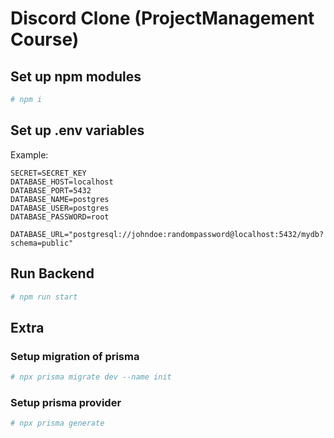 # Discord Clone (ProjectManagement Course)

## Set up npm modules
```bash
# npm i
```

## Set up .env variables
Example: 
```
SECRET=SECRET_KEY
DATABASE_HOST=localhost
DATABASE_PORT=5432
DATABASE_NAME=postgres
DATABASE_USER=postgres
DATABASE_PASSWORD=root

DATABASE_URL="postgresql://johndoe:randompassword@localhost:5432/mydb?schema=public"
```

## Run Backend
```bash
# npm run start
```


## Extra

### Setup migration of prisma

```bash
# npx prisma migrate dev --name init
```

### Setup prisma provider

```bash
# npx prisma generate
```